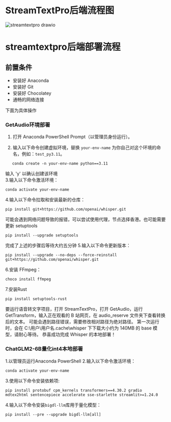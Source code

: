 # StreamTextPro后端流程图


![streamtextpro drawio](https://github.com/Yanshuimuxqh/StreamTextPro_public/assets/136095349/cbd601cf-e569-4e36-aaaa-11112bfcc07a)



# streamtextpro后端部署流程 
## 前置条件
- 安装好 Anaconda
- 安装好 Git
- 安装好 Chocolatey
- 通畅的网络连接
  
下面为具体操作
### GetAudio环境部署

1. 打开 Anaconda PowerShell Prompt（以管理员身份运行）。

2. 输入以下命令创建虚拟环境，替换 `your-env-name` 为你自己对这个环境的命名，例如：`test_py3.11`。
```shell
   conda create -n your-env-name python==3.11
   ```
输入 'y' 以确认创建该环境<br>
3.输入以下命令激活环境：
   ```shell
   conda activate your-env-name
   ```
4.输入以下命令拉取和安装最新的仓库：
   ```shell
   pip install git+https://github.com/openai/whisper.git
   ```
可能会遇到网络问题导致的报错，可以尝试使用代理，节点选择香港。也可能需要更新 setuptools
   ```shell
   pip install --upgrade setuptools
   ```
完成了上述的步骤后等待大约五分钟
5.输入以下命令更新版本：
   ```shell
   pip install --upgrade --no-deps --force-reinstall git+https://github.com/openai/whisper.git
   ```
6.安装 FFmpeg：
   ```shell
   choco install ffmpeg
   ```
7.安装Rust
   ```shell
   pip install setuptools-rust
   ```
要运行语音转文字项目，打开 StreamTextPro，打开 GetAudio，运行 GetTransform，输入正在观看的 B 站网页，在 audio_reserve 文件夹下查看转换后的文本。
可能会遇到路径错误，需要修改相对路径为绝对路径。
第一次运行时，会在 C:\用户\用户名\.cache\whisper 下下载大小约为 140MB 的 base 模型，请耐心等待。
恭喜成功完成 Whisper 的本地部署！

### ChatGLM2-6B量化int4本地部署
1.以管理员运行Anaconda PowerShell
2.输入以下命令激活环境：
```shell
conda activate your-env-name
```
3.使用以下命令安装依赖项:
```shell
pip install protobuf cpm_kernels transformers==4.30.2 gradio mdtex2html sentencepiece accelerate sse-starlette streamlit>=1.24.0
```
4.输入以下命令安装`bigdl-llm`库用于量化模型：
```shell
pip install --pre --upgrade bigdl-llm[all]
```







